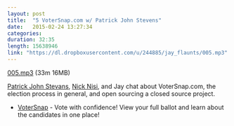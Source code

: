 ```yaml
---
layout: post
title:  "5 VoterSnap.com w/ Patrick John Stevens"
date:   2015-02-24 13:27:34
categories: 
duration: 32:35
length: 15638946
link: "https://dl.dropboxusercontent.com/u/244885/jay_flaunts/005.mp3"
---
```


<a href="{{site.dropbox_url}}/005.mp3" target="_blank">005.mp3</a> (33m 16MB) 

[Patrick John Stevans](http://twitter.com/VoterSnapCEO), 
[Nick Nisi](http://twitter.com/nicknisi), and Jay chat about VoterSnap.com, the election
process in general, and open sourcing a closed source project.

* [VoterSnap](http://votersnap.com) - Vote with confidence!
View your full ballot and learn about the candidates in one place!

